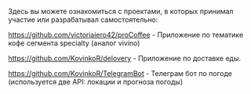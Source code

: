 Здесь вы можете ознакомиться с проектами, в которых принимал участие или разрабатывал самостоятельно:

https://github.com/victoriaiero42/proCoffee - Приложение по тематике кофе сегмента specialty (аналог vivino)

https://github.com/KovinkoR/delovery - Приложение по доставке еды.

https://github.com/KovinkoR/TelegramBot - Телеграм бот по погоде (используется две API: локации и прогноза погоды)
